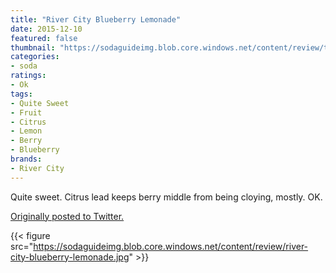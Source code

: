 ```yaml
---
title: "River City Blueberry Lemonade"
date: 2015-12-10
featured: false
thumbnail: "https://sodaguideimg.blob.core.windows.net/content/review/thumbs/river-city-blueberry-lemonade.jpg"
categories:
- soda
ratings:
- Ok
tags:
- Quite Sweet
- Fruit
- Citrus
- Lemon
- Berry
- Blueberry
brands:
- River City
---
```


Quite sweet. Citrus lead keeps berry middle from being cloying, mostly. OK.

[Originally posted to Twitter.](https://twitter.com/Cavorter/status/675047741693759488)

{{< figure src="https://sodaguideimg.blob.core.windows.net/content/review/river-city-blueberry-lemonade.jpg" >}}

